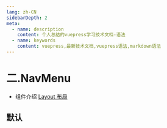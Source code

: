 ```yaml
---
lang: zh-CN
sidebarDepth: 2
meta:
  - name: description
    content: 个人总结的vuepress学习技术文档-语法
  - name: keywords
    content: vuepress,最新技术文档,vuepress语法,markdown语法
---
```


# 二.NavMenu

- 组件介绍
  [Layout 布局](https://element-plus.gitee.io/#/zh-CN/component/layout)

## 默认

<preview path="./navmenu-default.vue"></preview>
